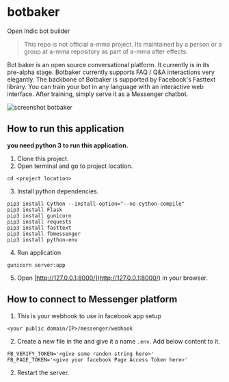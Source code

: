 # botbaker
Open Indic bot builder

> This repo is not official a-mma project. Its maintained by a person or a group at a-mma repository as part of a-mma after effects. 

Bot baker is an open source conversational platform. It currently is in its pre-alpha stage. Botbaker currently supports FAQ / Q&A interactions very elegantly. The backbone of Botbaker is supported by Facebook's Fasttext library. You can train your bot in any language with an interactive web interface. After training, simply serve it as a Messenger chatbot.

![screenshot botbaker](https://user-images.githubusercontent.com/19545678/40854462-2fc73bd4-65ef-11e8-9834-dbb87f7be214.png)

## How to run this application

**you need python 3 to run this application.**

1. Clone this project.
2. Open terminal and go to project location.
```
cd <project location>
```
3. Install python dependencies.
```
pip3 install Cython --install-option="--no-cython-compile"
pip3 install Flask
pip3 install gunicorn
pip3 install requests
pip3 install fasttext
pip3 install fbmessenger
pip3 install python-env
```
4. Run application
```
gunicorn server:app
```
5. Open [http://127.0.0.1:8000/](http://127.0.0.1:8000/) in your browser.

## How to connect to Messenger platform
1. This is your webhook to use in facebook app setup
```
<your public domain/IP>/messenger/webhook
```
2. Create a new file in the <project location> and give it a name `.env`. Add below content to it.
  ```
  FB_VERIFY_TOKEN='<give some randon string here>'
  FB_PAGE_TOKEN='<give your facebook Page Access Token here>'
  ```
2. Restart the server.
